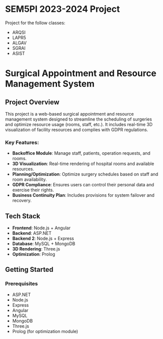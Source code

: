 # SEM5PI 2023-2024 Project

Project for the follow classes:

- ARQSI
- LAPR5
- ALGAV
- SGRAI
- ASIST

# Surgical Appointment and Resource Management System

## Project Overview

This project is a web-based surgical appointment and resource management system designed to streamline the scheduling of surgeries and optimize resource usage (rooms, staff, etc.). It includes real-time 3D visualization of facility resources and complies with GDPR regulations.

### Key Features:

- **Backoffice Module**: Manage staff, patients, operation requests, and rooms.
- **3D Visualization**: Real-time rendering of hospital rooms and available resources.
- **Planning/Optimization**: Optimize surgery schedules based on staff and room availability.
- **GDPR Compliance**: Ensures users can control their personal data and exercise their rights.
- **Business Continuity Plan**: Includes provisions for system failover and recovery.

## Tech Stack

- **Frontend**: Node.js + Angular
- **Backend**: ASP.NET
- **Backend 2**: Node.js + Express
- **Database**: MySQL + MongoDB
- **3D Rendering**: Three.js
- **Optimization**: Prolog

## Getting Started

### Prerequisites

- ASP.NET
- Node.js
- Express
- Angular
- MySQL
- MongoDB
- Three.js
- Prolog (for optimization module)
